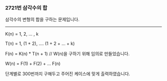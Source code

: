 ### 2721번 삼각수의 합

삼각수의 변형의 합을 구하는 문제입니다.

---

K(n) = 1, 2, ... , k

T(n) = 1, (1 + 2), .... (1 + 2 + ... + k)

F(n) = K(n) * T(n + 1) // W(n)을 구하기 위해 임의로 만들었습니다.

W(n) = F(1) + F(2) + ... F(n)

단계별로 300번까지 구해두고 주어진 케이스에 맞게 출력하였습니다.

